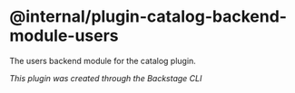 # @internal/plugin-catalog-backend-module-users

The users backend module for the catalog plugin.

_This plugin was created through the Backstage CLI_
